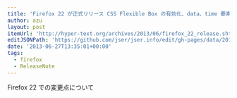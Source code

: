 ```yaml
---
title: 'Firefox 22 が正式リリース CSS Flexible Box の有効化、data、time 要素のサポートなど | WWW WATCH'
author: azu
layout: post
itemUrl: 'http://hyper-text.org/archives/2013/06/firefox_22_release.shtml'
editJSONPath: 'https://github.com/jser/jser.info/edit/gh-pages/data/2013/06/index.json'
date: '2013-06-27T13:35:01+00:00'
tags:
  - firefox
  - ReleaseNote
---
```

Firefox 22 での変更点について
